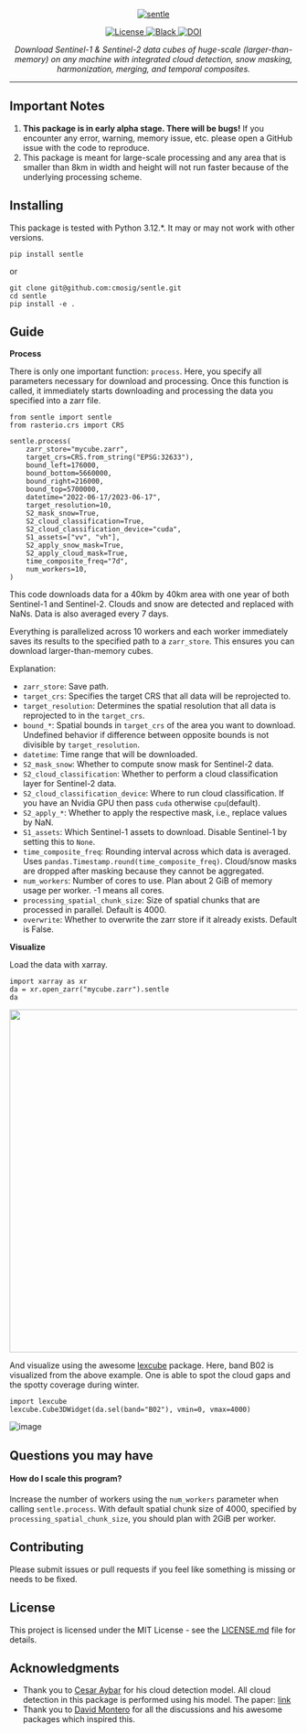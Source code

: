 <p align="center">
  <a href="https://github.com/cmosig/sentle/"><img src="https://github.com/cmosig/sentle/raw/main/docs/logo.png" alt="sentle"></a>
</p>

<p align="center">
<a href="https://opensource.org/licenses/MIT" target="_blank">
    <img src="https://img.shields.io/badge/License-MIT-blue.svg" alt="License">
</a>
<a href="https://peps.python.org/pep-0008/" target="_blank">
    <img src="https://img.shields.io/badge/code_style-pep8-blue" alt="Black">
</a>
<a href="https://doi.org/10.5281/zenodo.13997085"><img src="https://zenodo.org/badge/DOI/10.5281/zenodo.13997085.svg" alt="DOI"></a>

</p>
<p align="center">
    <em>Download Sentinel-1 & Sentinel-2 data cubes of huge-scale (larger-than-memory) on any machine with integrated cloud
detection, snow masking, harmonization, merging, and temporal composites.</em>
</p>

---
 
## Important Notes

1) **This package is in early alpha stage. There will be bugs!** If you encounter any error, warning, memory issue, etc. please open a GitHub issue with the code to reproduce.
2) This package is meant for large-scale processing and any area that is smaller than 8km in width and height will not run faster because of the underlying processing scheme. 

## Installing

This package is tested with Python 3.12.*. It may or may not work with other versions. 

```
pip install sentle
```
or 
```
git clone git@github.com:cmosig/sentle.git
cd sentle
pip install -e .
```

## Guide

**Process**

There is only one important function: `process`. Here, you specify all parameters necessary for download and processing. Once this function is called, it immediately starts downloading and processing the data you specified into a zarr file.

```
from sentle import sentle
from rasterio.crs import CRS

sentle.process(
    zarr_store="mycube.zarr",
    target_crs=CRS.from_string("EPSG:32633"),
    bound_left=176000,
    bound_bottom=5660000,
    bound_right=216000,
    bound_top=5700000,
    datetime="2022-06-17/2023-06-17",
    target_resolution=10,
    S2_mask_snow=True,
    S2_cloud_classification=True,
    S2_cloud_classification_device="cuda",
    S1_assets=["vv", "vh"],
    S2_apply_snow_mask=True,
    S2_apply_cloud_mask=True,
    time_composite_freq="7d",
    num_workers=10,
)
```
This code downloads data for a 40km by 40km area with one year of both Sentinel-1 and Sentinel-2. Clouds and snow are detected and replaced with NaNs. Data is also averaged every 7 days. 

Everything is parallelized across 10 workers and each worker immediately saves its results to the specified path to a `zarr_store`. This ensures you can download larger-than-memory cubes.

Explanation:
- `zarr_store`: Save path. 
- `target_crs`: Specifies the target CRS that all data will be reprojected to.
- `target_resolution`:  Determines the spatial resolution that all data is reprojected to in the `target_crs`. 
- `bound_*`: Spatial bounds in `target_crs` of the area you want to download. Undefined behavior if difference between opposite bounds is not divisible by `target_resolution`.
- `datetime`: Time range that will be downloaded.
- `S2_mask_snow`: Whether to compute snow mask for Sentinel-2 data.
- `S2_cloud_classification`: Whether to perform a cloud classification layer for Sentinel-2 data.
- `S2_cloud_classification_device`: Where to run cloud classification. If you have an Nvidia GPU then pass `cuda` otherwise `cpu`(default).
- `S2_apply_*`: Whether to apply the respective mask, i.e., replace values by NaN.
- `S1_assets`: Which Sentinel-1 assets to download. Disable Sentinel-1 by setting this to `None`.
- `time_composite_freq`: Rounding interval across which data is averaged. Uses `pandas.Timestamp.round(time_composite_freq)`. Cloud/snow masks are dropped after masking because they cannot be aggregated.
- `num_workers`: Number of cores to use. Plan about 2 GiB of memory usage per worker. -1 means all cores.
- `processing_spatial_chunk_size`: Size of spatial chunks that are processed in parallel. Default is 4000.
- `overwrite`: Whether to overwrite the zarr store if it already exists.  Default is False.

**Visualize**

Load the data with xarray. 

```
import xarray as xr
da = xr.open_zarr("mycube.zarr").sentle
da
```

<p align="center">
<img src="https://github.com/cmosig/sentle/assets/32590522/f487bba1-3c10-42a2-9b10-356ab2b44825" width="600">
</p>

And visualize using the awesome [lexcube](https://github.com/msoechting/lexcube) package. Here, band B02 is visualized from the above example. One is able to spot the cloud gaps and the spotty coverage during winter.

```
import lexcube
lexcube.Cube3DWidget(da.sel(band="B02"), vmin=0, vmax=4000)
```

![image](https://github.com/user-attachments/assets/13c4688a-be9d-4a43-adac-63536756f5e9)


## Questions you may have

#### How do I scale this program?
Increase the number of workers using the `num_workers` parameter when calling `sentle.process`. With default spatial chunk size of 4000, specified by `processing_spatial_chunk_size`, you should plan with 2GiB per worker.

## Contributing

Please submit issues or pull requests if you feel like something is missing or
needs to be fixed. 

## License

This project is licensed under the MIT License - see the [LICENSE.md](LICENSE.md) file for details.

## Acknowledgments

- Thank you to [Cesar Aybar](https://csaybar.github.io/) for his cloud detection model. All cloud detection in this package is performed using his model. The paper: [link](https://www.nature.com/articles/s41597-022-01878-2)
- Thank you to [David Montero](https://github.com/davemlz) for all the
discussions and his awesome packages which inspired this.
